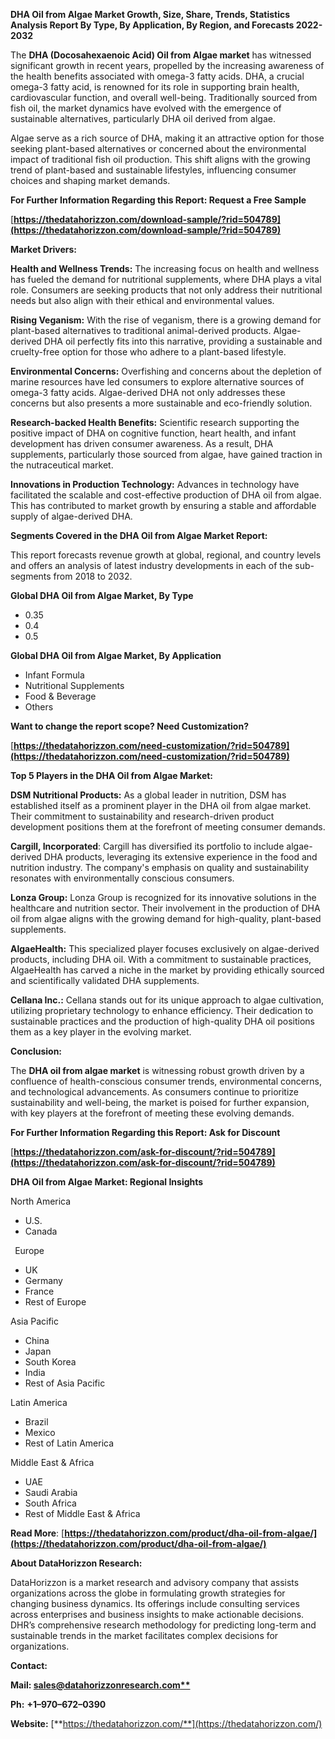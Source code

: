﻿**DHA Oil from Algae  Market Growth, Size, Share, Trends, Statistics Analysis Report By Type, By Application, By Region, and Forecasts 2022-2032**

The **DHA (Docosahexaenoic Acid) Oil from Algae market** has witnessed significant growth in recent years, propelled by the increasing awareness of the health benefits associated with omega-3 fatty acids. DHA, a crucial omega-3 fatty acid, is renowned for its role in supporting brain health, cardiovascular function, and overall well-being. Traditionally sourced from fish oil, the market dynamics have evolved with the emergence of sustainable alternatives, particularly DHA oil derived from algae.

Algae serve as a rich source of DHA, making it an attractive option for those seeking plant-based alternatives or concerned about the environmental impact of traditional fish oil production. This shift aligns with the growing trend of plant-based and sustainable lifestyles, influencing consumer choices and shaping market demands. 

**For Further Information Regarding this Report: Request a Free Sample**	

[**https://thedatahorizzon.com/download-sample/?rid=504789](https://thedatahorizzon.com/download-sample/?rid=504789)** 

**Market Drivers:**

**Health and Wellness Trends:** The increasing focus on health and wellness has fueled the demand for nutritional supplements, where DHA plays a vital role. Consumers are seeking products that not only address their nutritional needs but also align with their ethical and environmental values.

**Rising Veganism:** With the rise of veganism, there is a growing demand for plant-based alternatives to traditional animal-derived products. Algae-derived DHA oil perfectly fits into this narrative, providing a sustainable and cruelty-free option for those who adhere to a plant-based lifestyle.

**Environmental Concerns:** Overfishing and concerns about the depletion of marine resources have led consumers to explore alternative sources of omega-3 fatty acids. Algae-derived DHA not only addresses these concerns but also presents a more sustainable and eco-friendly solution.

**Research-backed Health Benefits:** Scientific research supporting the positive impact of DHA on cognitive function, heart health, and infant development has driven consumer awareness. As a result, DHA supplements, particularly those sourced from algae, have gained traction in the nutraceutical market.

**Innovations in Production Technology:** Advances in technology have facilitated the scalable and cost-effective production of DHA oil from algae. This has contributed to market growth by ensuring a stable and affordable supply of algae-derived DHA.

**Segments Covered in the DHA Oil from Algae Market Report:** 

This report forecasts revenue growth at global, regional, and country levels and offers an analysis of latest industry developments in each of the sub-segments from 2018 to 2032.

**Global DHA Oil from Algae Market, By Type**

- 0.35
- 0.4
- 0.5

**Global DHA Oil from Algae Market, By Application**

- Infant Formula
- Nutritional Supplements
- Food & Beverage
- Others

**Want to change the report scope? Need Customization?**

[**https://thedatahorizzon.com/need-customization/?rid=504789](https://thedatahorizzon.com/need-customization/?rid=504789)** 

**Top 5 Players in the DHA Oil from Algae Market:**

**DSM Nutritional Products:** As a global leader in nutrition, DSM has established itself as a prominent player in the DHA oil from algae market. Their commitment to sustainability and research-driven product development positions them at the forefront of meeting consumer demands.

**Cargill, Incorporated**: Cargill has diversified its portfolio to include algae-derived DHA products, leveraging its extensive experience in the food and nutrition industry. The company's emphasis on quality and sustainability resonates with environmentally conscious consumers.

**Lonza Group:** Lonza Group is recognized for its innovative solutions in the healthcare and nutrition sector. Their involvement in the production of DHA oil from algae aligns with the growing demand for high-quality, plant-based supplements.

**AlgaeHealth:** This specialized player focuses exclusively on algae-derived products, including DHA oil. With a commitment to sustainable practices, AlgaeHealth has carved a niche in the market by providing ethically sourced and scientifically validated DHA supplements.

**Cellana Inc.:** Cellana stands out for its unique approach to algae cultivation, utilizing proprietary technology to enhance efficiency. Their dedication to sustainable practices and the production of high-quality DHA oil positions them as a key player in the evolving market.

**Conclusion:**

The **DHA oil from algae market** is witnessing robust growth driven by a confluence of health-conscious consumer trends, environmental concerns, and technological advancements. As consumers continue to prioritize sustainability and well-being, the market is poised for further expansion, with key players at the forefront of meeting these evolving demands.

**For Further Information Regarding this Report: Ask for Discount**	

[**https://thedatahorizzon.com/ask-for-discount/?rid=504789](https://thedatahorizzon.com/ask-for-discount/?rid=504789)** 

**DHA Oil from Algae Market: Regional Insights**

North America

- U.S.
- Canada

` `Europe

- UK
- Germany
- France
- Rest of Europe

Asia Pacific

- China
- Japan
- South Korea
- India
- Rest of Asia Pacific

Latin America

- Brazil
- Mexico
- Rest of Latin America

Middle East & Africa

- UAE
- Saudi Arabia
- South Africa
- Rest of Middle East & Africa

**Read More**: [**https://thedatahorizzon.com/product/dha-oil-from-algae/](https://thedatahorizzon.com/product/dha-oil-from-algae/)** 

**About DataHorizzon Research:**

DataHorizzon is a market research and advisory company that assists organizations across the globe in formulating growth strategies for changing business dynamics. Its offerings include consulting services across enterprises and business insights to make actionable decisions. DHR’s comprehensive research methodology for predicting long-term and sustainable trends in the market facilitates complex decisions for organizations.

**Contact:**

**Mail: [sales@datahorizzonresearch.com**](mailto:sales@datahorizzonresearch.com)**

**Ph:** **+1–970–672–0390**

**Website:** [**https://thedatahorizzon.com/**](https://thedatahorizzon.com/)

